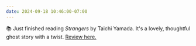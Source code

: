 ```yaml
---
date: 2024-09-18 10:46:00-07:00
---
```

📚 Just finished reading *Strangers* by Taichi Yamada. It's a lovely, thoughtful ghost story with a twist.  [Review here.](https://multoghost.wordpress.com/2024/09/17/reading-strangers/)